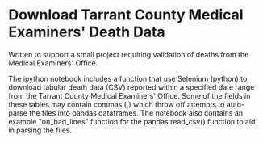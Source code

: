 # Download Tarrant County Medical Examiners' Death Data

Written to support a small project requiring validation of deaths
from the Medical Examiners' Office.  
  
The ipython notebook includes a function that use Selenium (python) to download tabular death data (CSV) reported within
a specified date range from the Tarrant County Medical Examiners' Office. Some of the fields in these tables may contain
commas (,) which throw off attempts to auto-parse the files into pandas dataframes. The notebook also contains an example
"on_bad_lines" function for the pandas.read_csv() function to aid in parsing the files.
